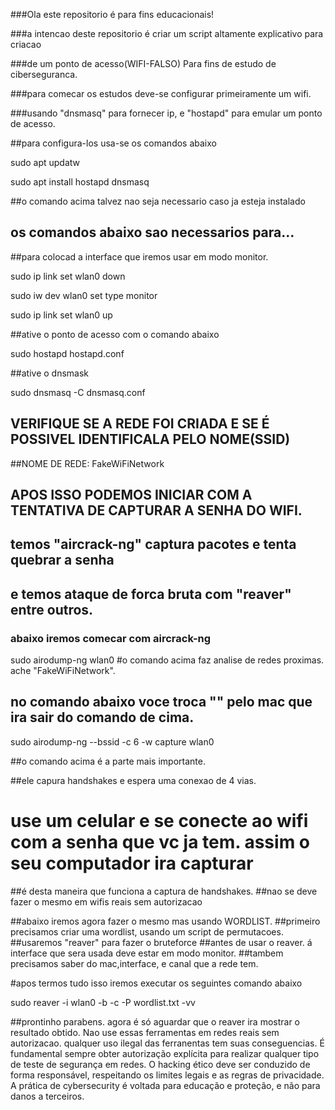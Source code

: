 ###Ola este repositorio é para fins educacionais!

###a intencao deste repositorio é criar um script altamente explicativo para criacao

###de um ponto de acesso(WIFI-FALSO) Para fins de estudo de ciberseguranca.

###para comecar os estudos deve-se configurar primeiramente um wifi.

###usando "dnsmasq" para fornecer ip, e "hostapd" para emular um ponto de acesso.

##para configura-los usa-se os comandos abaixo

sudo apt updatw

sudo apt install hostapd dnsmasq

##o comando acima talvez nao seja necessario caso ja esteja instalado 

## os comandos abaixo sao necessarios para...

##para colocad a interface que iremos usar em modo monitor.

sudo ip link set wlan0 down

sudo iw dev wlan0 set type monitor

sudo ip link set wlan0 up

##ative o ponto de acesso com o comando abaixo

sudo hostapd hostapd.conf

##ative o dnsmask

sudo dnsmasq -C dnsmasq.conf

## VERIFIQUE SE A REDE FOI CRIADA E SE É POSSIVEL IDENTIFICALA PELO NOME(SSID)

##NOME DE REDE: FakeWiFiNetwork

## APOS ISSO PODEMOS INICIAR COM A TENTATIVA DE CAPTURAR A SENHA DO WIFI.

## temos "aircrack-ng" captura pacotes e tenta quebrar a senha

## e temos ataque de forca bruta com "reaver" entre outros.

### abaixo iremos comecar com aircrack-ng

sudo airodump-ng wlan0
#o comando acima faz analise de redes proximas. ache "FakeWiFiNetwork".

## no comando abaixo voce troca "<BSSID>" pelo mac que ira sair do comando de cima.

sudo airodump-ng --bssid <BSSID> -c 6 -w capture wlan0

##o comando acima é a parte mais importante.

##ele capura handshakes e espera uma conexao de 4 vias.

# use um celular e se conecte ao wifi com a senha que vc ja tem. assim o seu computador ira capturar
##é desta maneira que funciona a captura de handshakes.
##nao se deve fazer o mesmo em wifis reais sem autorizacao


##abaixo iremos agora fazer o mesmo mas usando WORDLIST.
##primeiro precisamos criar uma wordlist, usando um script de permutacoes.
##usaremos "reaver" para fazer o bruteforce
##antes de usar o reaver. á interface que sera usada deve estar em modo monitor.
##tambem precisamos saber do mac,interface, e canal que a rede tem.

#apos termos tudo isso iremos executar os seguintes comando abaixo 

sudo reaver -i wlan0 -b <BSSID> -c <canal> -P wordlist.txt -vv

##prontinho parabens. agora é só aguardar que o reaver ira mostrar o resultado obtido.
<CONSIDERACOES EXTREMAMENTE IMPORTANTES.>
Nao use essas ferramentas em redes reais sem autorizacao. 
qualquer uso ilegal das ferranentas
tem suas conseguencias.
É fundamental sempre obter autorização explícita 
para realizar qualquer tipo de teste de segurança em redes. 
O hacking ético deve ser conduzido de forma responsável, 
respeitando os limites legais e as regras de privacidade. 
A prática de cybersecurity é voltada para educação e proteção, e não para danos a terceiros.
